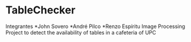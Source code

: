 # TableChecker
Integrantes
*John Sovero
*André Pilco
*Renzo Espíritu
Image Processing Project to detect the availability of tables in a cafeteria of UPC

